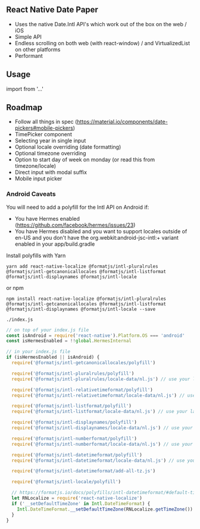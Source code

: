 
## React Native Date Paper

- Uses the native Date.Intl API's which work out of the box on the web / iOS
- Simple API
- Endless scrolling on both web (with react-window) / and VirtualizedList on other platforms
- Performant


## Usage

import from '...'


## Roadmap
- Follow all things in spec (https://material.io/components/date-pickers#mobile-pickers)
- TimePicker component
- Selecting year in single input
- Optional locale overriding (date formatting)
- Optional timezone overriding
- Option to start day of week on monday (or read this from timezone/locale)
- Direct input with modal suffix
- Mobile input picker




### Android Caveats

You will need to add a polyfill for the Intl API on Android if:
- You have Hermes enabled (https://github.com/facebook/hermes/issues/23)
- You have Hermes disabled and you want to support locales outside of en-US and you don't have the org.webkit:android-jsc-intl:+ variant enabled in your app/build.gradle


Install polyfills with Yarn
```
yarn add react-native-localize @formatjs/intl-pluralrules @formatjs/intl-getcanonicallocales @formatjs/intl-listformat @formatjs/intl-displaynames @formatjs/intl-locale
```
or npm
```
npm install react-native-localize @formatjs/intl-pluralrules @formatjs/intl-getcanonicallocales @formatjs/intl-listformat @formatjs/intl-displaynames @formatjs/intl-locale --save
```

`./index.js`
```javascript
// on top of your index.js file
const isAndroid = require('react-native').Platform.OS === 'android'
const isHermesEnabled = !!global.HermesInternal

// in your index.js file
if (isHermesEnabled || isAndroid) {
  require('@formatjs/intl-getcanonicallocales/polyfill')

  require('@formatjs/intl-pluralrules/polyfill')
  require('@formatjs/intl-pluralrules/locale-data/nl.js') // use your language files

  require('@formatjs/intl-relativetimeformat/polyfill')
  require('@formatjs/intl-relativetimeformat/locale-data/nl.js') // use your language files

  require('@formatjs/intl-listformat/polyfill')
  require('@formatjs/intl-listformat/locale-data/nl.js') // use your language files

  require('@formatjs/intl-displaynames/polyfill')
  require('@formatjs/intl-displaynames/locale-data/nl.js') // use your language files

  require('@formatjs/intl-numberformat/polyfill')
  require('@formatjs/intl-numberformat/locale-data/nl.js') // use your language files

  require('@formatjs/intl-datetimeformat/polyfill')
  require('@formatjs/intl-datetimeformat/locale-data/nl.js') // use your language files

  require('@formatjs/intl-datetimeformat/add-all-tz.js')

  require('@formatjs/intl-locale/polyfill')

  // https://formatjs.io/docs/polyfills/intl-datetimeformat/#default-timezone
  let RNLocalize = require('react-native-localize')
  if ('__setDefaultTimeZone' in Intl.DateTimeFormat) {
    Intl.DateTimeFormat.__setDefaultTimeZone(RNLocalize.getTimeZone())
  }
}
```
